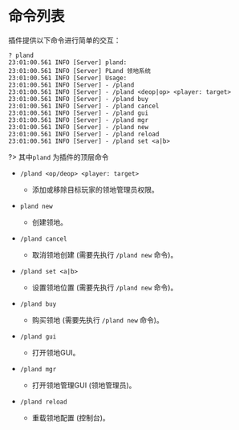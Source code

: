# 命令列表

插件提供以下命令进行简单的交互：

```log
? pland
23:01:00.561 INFO [Server] pland:
23:01:00.561 INFO [Server] PLand 领地系统
23:01:00.561 INFO [Server] Usage:
23:01:00.561 INFO [Server] - /pland
23:01:00.561 INFO [Server] - /pland <deop|op> <player: target>
23:01:00.561 INFO [Server] - /pland buy
23:01:00.561 INFO [Server] - /pland cancel
23:01:00.561 INFO [Server] - /pland gui
23:01:00.561 INFO [Server] - /pland mgr
23:01:00.561 INFO [Server] - /pland new
23:01:00.561 INFO [Server] - /pland reload
23:01:00.561 INFO [Server] - /pland set <a|b>
```

?> 其中`pland` 为插件的顶层命令  

- `/pland <op/deop> <player: target>`
  - 添加或移除目标玩家的领地管理员权限。

- `pland new`
  - 创建领地。

- `/pland cancel`
  - 取消领地创建  (需要先执行 `/pland new` 命令)。

- `/pland set <a|b>`
  - 设置领地位置  (需要先执行 `/pland new` 命令)。

- `/pland buy`
  - 购买领地 (需要先执行 `/pland new` 命令)。

- `/pland gui`
  - 打开领地GUI。

- `/pland mgr`
  - 打开领地管理GUI (领地管理员)。

- `/pland reload`
  - 重载领地配置 (控制台)。
